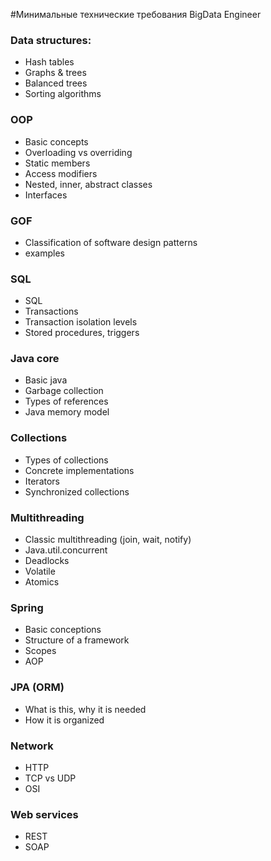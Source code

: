 #Минимальные технические требования BigData Engineer

### Data structures:
- Hash tables
- Graphs & trees
- Balanced trees
- Sorting algorithms
### OOP
- Basic concepts 
- Overloading vs overriding 
- Static members 
- Access modifiers 
- Nested, inner, abstract classes 
- Interfaces 
### GOF
- Classification of software design patterns 
- examples 
### SQL
- SQL 
- Transactions 
- Transaction isolation levels 
- Stored procedures, triggers 
### Java core
- Basic java 
- Garbage collection 
- Types of references 
- Java memory model 
### Collections
- Types of collections 
- Concrete implementations 
- Iterators 
- Synchronized collections 
### Multithreading
- Classic multithreading (join, wait, notify) 
- Java.util.concurrent 
- Deadlocks 
- Volatile 
- Atomics 
### Spring
- Basic conceptions 
- Structure of a framework 
- Scopes 
- AOP 
### JPA (ORM)
- What is this, why it is needed 
- How it is organized 
### Network
- HTTP 
- TCP vs UDP 
- OSI 
### Web services
- REST 
- SOAP